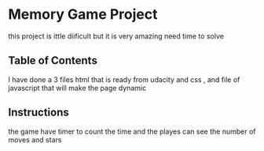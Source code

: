  # Memory Game Project
this project is ittle diificult but it is very amazing need time to solve


## Table of Contents

I have done a 3 files 
html that is ready from udacity and css , and file of javascript that will make the page dynamic 


## Instructions

the game have timer to count the time and the playes can see the number of moves and 
stars 


